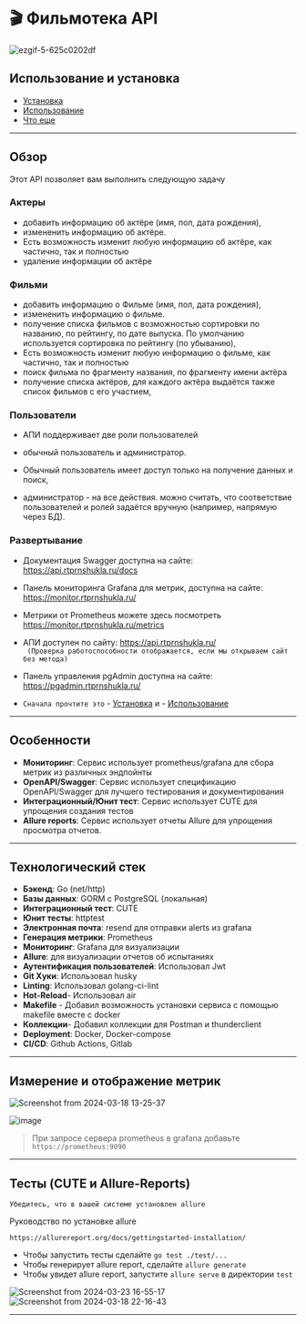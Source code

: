 # 🎬 Фильмотека API

![ezgif-5-625c0202df](https://github.com/shuklarituparn/Filmoteka/assets/66947051/fa8cbd66-27d3-4314-97ca-3940e5e96652)


## Использование и установка

- [Установка](docs/setup.md)
- [Использование](docs/usage.md)
- [Что еще](docs/what's_coming.md)

---


## Обзор

Этот API позволяет вам выполнить следующую задачу

### Актеры

- добавить информацию об актёре (имя, пол, дата рождения),
- измененить информацию об актёре.
- Есть возможность изменит любую информацию об актёре, как частично, так и полностью
- удаление информации об актёре

### Фильми

- добавить информацию о Фильме (имя, пол, дата рождения),
- измененить информацию о фильме.
- получение списка фильмов с возможностью сортировки по названию, по рейтингу, по дате выпуска. По умолчанию используется      сортировка по рейтингу (по убыванию),
- Есть возможность изменит любую информацию о фильме, как частично, так и полностью
- поиск фильма по фрагменту названия, по фрагменту имени актёра
- получение списка актёров, для каждого актёра выдаётся также список фильмов с его участием,



### Пользователи

- АПИ поддерживает две роли пользователей

- обычный пользователь и администратор.

- Обычный пользователь имеет доступ только на получение данных и поиск,

- администратор - на все действия. можно считать, что соответствие пользователей и ролей задаётся вручную     (например, напрямую через БД).


### Развертывание

- Документация Swagger доступна на сайте: https://api.rtprnshukla.ru/docs
- Панель мониторинга Grafana для метрик, доступна на сайте: https://monitor.rtprnshukla.ru/
- Метрики от Prometheus можете здесь посмотреть https://monitor.rtprnshukla.ru/metrics
- АПИ доступен по сайту: https://api.rtprnshukla.ru/  
  ` (Проверка работоспособности отображается, если мы открываем сайт без метода)`
- Панель управления pgAdmin доступна на сайте: https://pgadmin.rtprnshukla.ru/

- `Сначала прочтите это` - [Установка](docs/setup.md) и - [Использование](docs/usage.md)

---

## Особенности

- **Мониторинг**: Сервис использует prometheus/grafana для сбора метрик из различных эндпойнты
- **OpenAPI/Swagger**: Сервис использует спецификацию OpenAPI/Swagger для лучшего тестирования и документирования
- **Интеграционный/Юнит тест**: Сервис использует CUTE для упрощения создания тестов
- **Allure reports**: Сервис использует отчеты Allure для упрощения просмотра отчетов.
---

## Технологический стек

- **Бэкенд**: Go (net/http)
- **Базы данных**: GORM с PostgreSQL (локальная)
- **Интеграционный тест**: CUTE
- **Юнит тесты**: httptest
- **Электронная почта**: resend для отправки alerts из grafana
- **Генерация метрики**: Prometheus
- **Мониторинг**: Grafana для визуализации
- **Allure**: для визуализации отчетов об испытаниях
- **Аутентификация пользователей**: Использовал Jwt
- **Git Хуки**: Использовал husky
- **Linting**: Использовал golang-ci-lint
- **Hot-Reload**- Использовал air
- **Makefile** - Добавил возможность установки сервиса с помощью makefile вместе с docker
- **Коллекции**- Добавил коллекции для Postman и thunderclient
- **Deployment**: Docker, Docker-compose
- **CI/CD**: Github Actions, Gitlab

---
## Измерение и отображение метрик


![Screenshot from 2024-03-18 13-25-37](https://github.com/shuklarituparn/Filmoteka/assets/66947051/6f0ad03c-81eb-425d-86c7-866f1586690f)

![image](https://github.com/shuklarituparn/Filmoteka/assets/66947051/b2fa34d2-da88-4b70-9405-e366f79f22fb)

> При запросе сервера prometheus в grafana добавьте `https://prometheus:9090`


---
## Тесты (CUTE  и Allure-Reports)

`Убедитесь, что в вашей системе установлен allure`


Руководство по установке allure

`https://allurereport.org/docs/gettingstarted-installation/`



- Чтобы запустить тесты сделайте `go test ./test/...`
- Чтобы генерирует allure report, сделайте `allure generate`
- Чтобы увидет allure report, запустите `allure serve` в директории `test`





![Screenshot from 2024-03-23 16-55-17](https://github.com/shuklarituparn/Filmoteka/assets/66947051/275a788c-a262-485b-b053-1d704dc4344b)
![Screenshot from 2024-03-18 22-16-43](https://github.com/shuklarituparn/Filmoteka/assets/66947051/350a59da-0fe3-4358-9722-ef4882907789)




---


